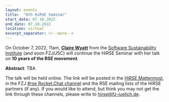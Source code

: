 ```yaml
---
layout: events
title:  "6th HiRSE Seminar"
start_date: 07.10.2022
end_date: 07.10.2022
location: virtual
excerpt_separator: <!--more-->
---
```


On October 7, 2022, 11am, [**Claire Wyatt**](https://www.software.ac.uk/about/staff/person/claire-wyatt) from the [Software Sustainability Institute](https://www.software.ac.uk/) (and soon FZJ/JSC) will continue the HiRSE Seminar with her talk on **10 years of the RSE movement**. 
<!--more-->

**Abstract**: TBA

The talk will be held online. The link will be posted in the [HiRSE Mattermost](https://mattermost.hzdr.de/hirse), in the FZJ [#rse Rocket.Chat channel](https://chat.fz-juelich.de/channel/rse) and the RSE mailing lists of the HiRSE partners (if any). If you would like to attend, but think you may not get the link through these channels, please write to [hirse@fz-juelich.de](mailto:hirse@fz-juelich.de).
